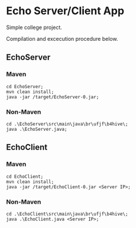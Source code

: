 # Echo Server/Client App

Simple college project.

Compilation and excecution procedure below.

## EchoServer

### Maven

```shell
cd EchoServer;
mvn clean install;
java -jar /target/EchoServer-0.jar;
```

### Non-Maven

```shell
cd .\EchoServer\src\main\java\br\ufjf\b4hive\;
java .\EchoServer.java;
```

## EchoClient



### Maven

```shell
cd EchoClient;
mvn clean install;
java -jar /target/EchoClient-0.jar <Server IP>;
```

### Non-Maven

```shell
cd .\EchoClient\src\main\java\br\ufjf\b4hive\;
java .\EchoClient.java <Server IP>;
```

